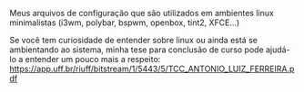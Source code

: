 Meus arquivos de configuração que são utilizados em ambientes linux minimalistas (i3wm, polybar, bspwm, openbox, tint2, XFCE...)

Se você tem curiosidade de entender sobre linux ou ainda está se ambientando ao sistema, minha tese para conclusão de curso pode ajudá-lo a entender um pouco mais a respeito: https://app.uff.br/riuff/bitstream/1/5443/5/TCC_ANTONIO_LUIZ_FERREIRA.pdf
